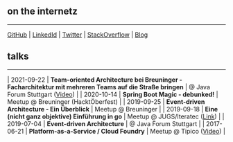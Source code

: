 ## on the internetz
* * *
[GitHub](http://github.sebsprenger.de) | [LinkedId](http://linkedin.sebsprenger.de) | [Twitter](http://twitter.sebsprenger.de) | [StackOverflow](http://so.sebsprenger.de) | [Blog](http://blog.sebsprenger.de)

## talks
* * *

| 2021-09-22 | **Team-oriented Architecture bei Breuninger - Facharchitektur mit mehreren Teams auf die Straße bringen** | @ Java Forum Stuttgart ([Video](https://www.java-forum-stuttgart.de/vortraege/team-oriented-architecture-bei-breuninger/)) |
| 2020-10-14 | **Spring Boot Magic - debunked!** | Meetup @ Breuninger (HacktÖberfest) |
| 2019-09-25 | **Event-driven Architecture - Ein Überblick** | Meetup @ Breuninger |
| 2019-09-18 | **Eine (nicht ganz objektive) Einführung in go** | Meetup @ JUGS/Iteratec ([Link](https://www.jugs.org/va2019/09-18.html)) |
| 2019-07-04 | **Event-driven Architecture** | @ Java Forum Stuttgart |
| 2017-06-21 | **Platform-as-a-Service / Cloud Foundry** | Meetup @ Tipico ([Video](https://www.youtube.com/watch?v=CgQ0DsKHSyg)) |
